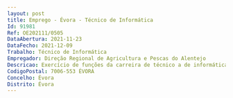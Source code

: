 ```yaml
--- 
layout: post
title: Emprego - Évora - Técnico de Informática
Id: 91981
Ref: OE202111/0505
DataAbertura: 2021-11-23
DataFecho: 2021-12-09
Trabalho: Técnico de Informática
Empregador: Direção Regional de Agricultura e Pescas do Alentejo
Descricao: Exercício de funções da carreira de técnico a de informática, necessárias ao cumprimento das competências da Divisão de Sistemas de Informação e Documentação  Serviço de help desk  Assistência técnica (computadores software)  Rede (administração, página web, internet, correio eletrónico, intranet), outros (telefones, sistema de informação geográfica, fecho de processamentos, seguranças)  programação aplicacional  Administração de redes, sistemas e serviços  administração e gestão da rede de voz  Criação e manutenção da página web da DRAP Alentejo.
CodigoPostal: 7006-553 ÉVORA
Concelho: Évora
Distrito: Évora
--- 
```

